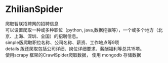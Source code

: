 # ZhilianSpider
爬取智联招聘网的招聘信息<br>
可以设置爬取一种或多种职位（python, java,数据挖掘等），一个或多个地方（北京、上海、深圳、全国）的招聘信息。<br> 
simple版爬取职位名称、公司名称、薪资、工作地点等9项 <br> 
details 版还爬取包括公司详细、岗位详细要求、薪酬福利等总共15项。<br>
使用scrapy 框架的CrawlSpider爬取数据， 使用 mongodb 存储数据 <br>
